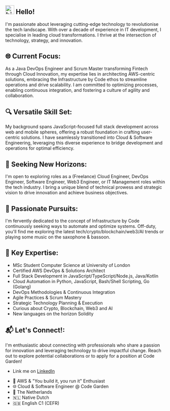## <img src="https://user-images.githubusercontent.com/1303154/88677602-1635ba80-d120-11ea-84d8-d263ba5fc3c0.gif" width="28px" alt="hi"> Hello!
I'm passionate about leveraging cutting-edge technology to revolutionise the tech landscape. With over a decade of experience in IT development, I specialise in leading cloud transformations. I thrive at the intersection of technology, strategy, and innovation.

## 🌐 Current Focus:
As a Java DevOps Engineer and Scrum Master transforming Fintech through Cloud Innovation, my expertise lies in architecting AWS-centric solutions, embracing the Infrastructure by Code ethos to streamline operations and drive scalability. I am committed to optimizing processes, enabling continuous integration, and fostering a culture of agility and collaboration.

## 🔍 Versatile Skill Set:
My background spans JavaScript-focused full stack development across web and mobile spheres, offering a robust foundation in crafting user-centric solutions. I have seamlessly transitioned into Cloud & Software Engineering, leveraging this diverse experience to bridge development and operations for optimal efficiency.

## 💼 Seeking New Horizons:
I'm open to exploring roles as a (Freelance) Cloud Engineer, DevOps Engineer, Software Engineer, Web3 Engineer, or IT Management roles within the tech industry. I bring a unique blend of technical prowess and strategic vision to drive innovation and achieve business objectives.

## 🎯 Passionate Pursuits:
I'm fervently dedicated to the concept of Infrastructure by Code continuously seeking ways to automate and optimize systems. Off-duty, you'll find me exploring the latest tech/crypto/blockchain/web3/AI trends or playing some music on the saxophone & bassoon.

## 🚀 Key Expertise:
- MSc Student Computer Science at University of London
- Certified AWS DevOps & Solutions Architect
- Full Stack Development in JavaScript/TypeScript/Node.js, Java/Kotlin
- Cloud Automation in Python, JavaScript, Bash/Shell Scripting, Go (Golang)
- DevOps Methodologies & Continuous Integration
- Agile Practices & Scrum Mastery
- Strategic Technology Planning & Execution
- Curious about Crypto, Blockchain, Web3 and AI
- New languages on the horizon Solidity

## 📬 Let's Connect!:
I'm enthusiastic about connecting with professionals who share a passion for innovation and leveraging technology to drive impactful change. Reach out to explore potential collaborations or to apply for a position at Code Garden!

* Link me on [LinkedIn](https://www.linkedin.com/in/ivopauly/)

- 🚀 AWS & "You build it, you run it" Enthusiast 
- 🌐 Cloud & Software Engineer @ Code Garden
- 📍 The Netherlands
- 🇳🇱 Native Dutch
- 🇬🇧 English C1 (CEFR)
